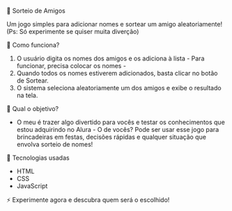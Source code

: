 🎲 Sorteio de Amigos

Um jogo simples para adicionar nomes e sortear um amigo aleatoriamente! (Ps: Só experimente se quiser muita diverção)

 🚀 Como funciona?
1. O usuário digita os nomes dos amigos e os adiciona à lista - Para funcionar, precisa colocar os nomes -
2. Quando todos os nomes estiverem adicionados, basta clicar no botão de Sortear.
3. O sistema seleciona aleatoriamente um dos amigos e exibe o resultado na tela.

🎯 Qual o objetivo?
- O meu é trazer algo divertido para vocês e testar os conhecimentos que estou adquirindo no Alura -
O de vocês? Pode ser usar esse jogo para brincadeiras em festas, decisões rápidas e qualquer situação que envolva sorteio de nomes!

🔧 Tecnologias usadas
- HTML
- CSS
- JavaScript

⚡ Experimente agora e descubra quem será o escolhido!

